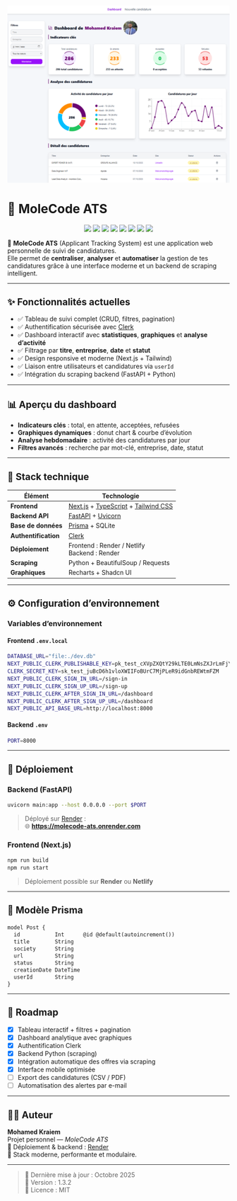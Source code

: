 ![Capture MoleCode ATS](./capture.png)
# 🦫 MoleCode ATS

<p align="center">
  <a href="https://nextjs.org/"><img src="https://img.shields.io/badge/Next.js-000000?style=for-the-badge&logo=next.js&logoColor=white" /></a>
  <a href="https://www.typescriptlang.org/"><img src="https://img.shields.io/badge/TypeScript-3178C6?style=for-the-badge&logo=typescript&logoColor=white" /></a>
  <a href="https://tailwindcss.com/"><img src="https://img.shields.io/badge/TailwindCSS-38B2AC?style=for-the-badge&logo=tailwind-css&logoColor=white" /></a>
  <a href="https://fastapi.tiangolo.com/"><img src="https://img.shields.io/badge/FastAPI-009688?style=for-the-badge&logo=fastapi&logoColor=white" /></a>
  <a href="https://www.prisma.io/"><img src="https://img.shields.io/badge/Prisma-2D3748?style=for-the-badge&logo=prisma&logoColor=white" /></a>
  <a href="https://clerk.com/"><img src="https://img.shields.io/badge/Clerk-4F46E5?style=for-the-badge&logo=clerk&logoColor=white" /></a>
  <a href="https://render.com/"><img src="https://img.shields.io/badge/Render-46E3B7?style=for-the-badge&logo=render&logoColor=black" /></a>
  <a href="https://www.python.org/"><img src="https://img.shields.io/badge/Python-3776AB?style=for-the-badge&logo=python&logoColor=white" /></a>
</p>

🚀 **MoleCode ATS** (Applicant Tracking System) est une application web personnelle de suivi de candidatures.  
Elle permet de **centraliser**, **analyser** et **automatiser** la gestion de tes candidatures grâce à une interface moderne et un backend de scraping intelligent.

---

## ✨ Fonctionnalités actuelles

- ✅ Tableau de suivi complet (CRUD, filtres, pagination)
- ✅ Authentification sécurisée avec [Clerk](https://clerk.com/)
- ✅ Dashboard interactif avec **statistiques**, **graphiques** et **analyse d’activité**
- ✅ Filtrage par **titre**, **entreprise**, **date** et **statut**
- ✅ Design responsive et moderne (Next.js + Tailwind)
- ✅ Liaison entre utilisateurs et candidatures via `userId`
- ✅ Intégration du scraping backend (FastAPI + Python)

---

## 📊 Aperçu du dashboard

- **Indicateurs clés** : total, en attente, acceptées, refusées
- **Graphiques dynamiques** : donut chart & courbe d’évolution
- **Analyse hebdomadaire** : activité des candidatures par jour
- **Filtres avancés** : recherche par mot-clé, entreprise, date, statut

---

## 🧱 Stack technique

| Élément              | Technologie                                                                                                               |
| -------------------- | ------------------------------------------------------------------------------------------------------------------------- |
| **Frontend**         | [Next.js](https://nextjs.org/) + [TypeScript](https://www.typescriptlang.org/) + [Tailwind CSS](https://tailwindcss.com/) |
| **Backend API**      | [FastAPI](https://fastapi.tiangolo.com/) + [Uvicorn](https://www.uvicorn.org/)                                            |
| **Base de données**  | [Prisma](https://www.prisma.io/) + SQLite                                                                                 |
| **Authentification** | [Clerk](https://clerk.com/)                                                                                               |
| **Déploiement**      | Frontend : Render / Netlify<br>Backend : Render                                                                           |
| **Scraping**         | Python + BeautifulSoup / Requests                                                                                         |
| **Graphiques**       | Recharts + Shadcn UI                                                                                                      |

---

## ⚙️ Configuration d’environnement

### Variables d’environnement

#### Frontend `.env.local`

```bash
DATABASE_URL="file:./dev.db"
NEXT_PUBLIC_CLERK_PUBLISHABLE_KEY=pk_test_cXVpZXQtY29kLTE0LmNsZXJrLmFjY291bnRzLmRldiQ
CLERK_SECRET_KEY=sk_test_juBcD6h1vloXWIIFoBUrC7MjPLeR9idGnbREWtmFZM
NEXT_PUBLIC_CLERK_SIGN_IN_URL=/sign-in
NEXT_PUBLIC_CLERK_SIGN_UP_URL=/sign-up
NEXT_PUBLIC_CLERK_AFTER_SIGN_IN_URL=/dashboard
NEXT_PUBLIC_CLERK_AFTER_SIGN_UP_URL=/dashboard
NEXT_PUBLIC_API_BASE_URL=http://localhost:8000
```

#### Backend `.env`

```bash
PORT=8000
```

---

## 🚀 Déploiement

### Backend (FastAPI)

```bash
uvicorn main:app --host 0.0.0.0 --port $PORT
```

> Déployé sur [Render](https://render.com/) :  
> 🌐 **https://molecode-ats.onrender.com**

### Frontend (Next.js)

```bash
npm run build
npm run start
```

> Déploiement possible sur **Render** ou **Netlify**

---

## 🧩 Modèle Prisma

```prisma
model Post {
  id           Int      @id @default(autoincrement())
  title        String
  society      String
  url          String
  status       String
  creationDate DateTime
  userId       String
}
```

---

## 🔮 Roadmap

- [x] Tableau interactif + filtres + pagination
- [x] Dashboard analytique avec graphiques
- [x] Authentification Clerk
- [x] Backend Python (scraping)
- [x] Intégration automatique des offres via scraping
- [x] Interface mobile optimisée
- [ ] Export des candidatures (CSV / PDF)
- [ ] Automatisation des alertes par e-mail

---

## 👨‍💻 Auteur

**Mohamed Kraiem**  
Projet personnel — _MoleCode ATS_  
💼 Déploiement & backend : [Render](https://render.com)  
🧠 Stack moderne, performante et modulaire.

---

> 📅 Dernière mise à jour : Octobre 2025  
> 🧩 Version : 1.3.2  
> 🧠 Licence : MIT

